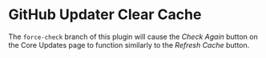 # GitHub Updater Clear Cache

The `force-check` branch of this plugin will cause the _Check Again_ button on the Core Updates page to function similarly to the _Refresh Cache_ button.
